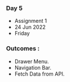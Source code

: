 ### Day 5
* Assignment 1
* 24 Jun 2022 
* Friday

### Outcomes :
* Drawer Menu.
* Navigation Bar.
* Fetch Data from API.
